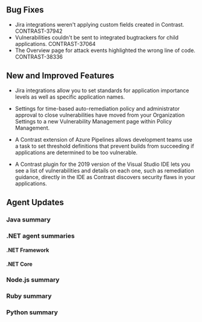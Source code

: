 <!--
title: "Contrast 3.6.9 - October 2019"
description: "Contrast 3.6.9 October 2019"
tags: "3.6.9 October Release Notes"
-->

## Bug Fixes

* Jira integrations weren't applying custom fields created in Contrast. CONTRAST-37942
* Vulnerabilities couldn't be sent to integrated bugtrackers for child applications. CONTRAST-37064
* The Overview page for attack events highlighted the wrong line of code. CONTRAST-38336

## New and Improved Features

* Jira integrations allow you to set standards for application importance levels as well as specific application names. 

* Settings for time-based auto-remediation policy and administrator approval to close vulnerabilities have moved from your Organization Settings to a new Vulnerability Management page within Policy Management.

* A Contrast extension of Azure Pipelines allows development teams use a task to set threshold definitions that prevent builds from succeeding if applications are determined to be too vulnerable.

* A Contrast plugin for the 2019 version of the Visual Studio IDE lets you see a list of vulnerabilities and details on each one, such as remediation guidance, directly in the IDE as Contrast discovers security flaws in your applications.


## Agent Updates

### Java summary


### .NET agent summaries


#### .NET Framework 


#### .NET Core


### Node.js summary 


### Ruby summary 


### Python summary

